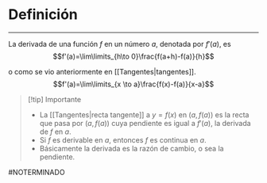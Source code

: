 # Definición
---
La derivada de una función $f$ en un número $a$, denotada por
$f'(a)$, es
$$f'(a)=\lim\limits_{h\to 0}\frac{f(a+h)-f(a)}{h}$$

o como se vio anteriormente en [[Tangentes|tangentes]].
$$f'(a)=\lim\limits_{x \to a}\frac{f(x)-f(a)}{x-a}$$

>[!tip] Importante
>- La [[Tangentes|recta tangente]] a $y = f(x)$ en $(a, f(a))$ es la recta que pasa por $(a, f(a))$ cuya pendiente es igual a $f'(a)$, la derivada de $f$ en $a$.
>- Si $f$ es derivable en $a$, entonces $f$ es continua en $a$.
>- Básicamente la derivada es la razón de cambio, o sea la pendiente.

#NOTERMINADO